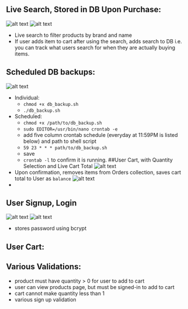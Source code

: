 ## Live Search, Stored in DB Upon Purchase:
![alt text](../live_search.gif)
![alt text](../search_to_db.png)
- Live search to filter products by brand and name
- If user adds item to cart after using the search, adds search to DB i.e. you can track what users search for when they are actually buying items.
## Scheduled DB backups:
![alt text](../db_backup.gif)
- Individual:
  - `chmod +x db_backup.sh`
  - `./db_backup.sh`
- Scheduled:
  - `chmod +x /path/to/db_backup.sh`
  - `sudo EDITOR=/usr/bin/nano crontab -e`
  - add five column crontab schedule (everyday at 11:59PM is listed below) and path to shell script
  - `59 23 * * * path/to/db_backup.sh`
  - save
  - `crontab -l` to confirm it is running.
##User Cart, with Quantity Selection and Live Cart Total
![alt text](../cart_total.gif)
- Upon confirmation, removes items from Orders collection, saves cart total to User as `balance`
![alt text](../user_balance.png)
-
## User Signup, Login
  ![alt text](../usersign.png)
  ![alt text](../userlogin.png)
  - stores password using bcrypt
## User Cart:
## Various Validations:
- product must have quantity > 0 for user to add to cart
- user can view products page, but must be signed-in to add to cart
- cart cannot make quantity less than 1
- various sign up validation
